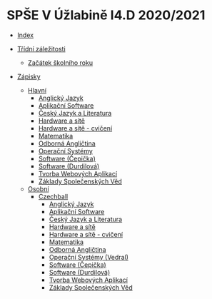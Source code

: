 # SPŠE V Úžlabině I4.D 2020/2021

- [Index](README.md)

- [Třídní záležitosti](Main/Organizace/README.md)
	- [Začátek školního roku](Main/Organizace/zacatek.md)

- [Zápisky]()
	- [Hlavní]()
		- [Anglický Jazyk]()
		- [Aplikační Software]()
		- [Český Jazyk a Literatura]()
		- [Hardware a sítě]()
		- [Hardware a sítě - cvičení]()
		- [Matematika]()
		- [Odborná Angličtina]()
		- [Operační Systémy]()
		- [Software (Čepička)]()
		- [Software (Durdilová)]()
		- [Tvorba Webových Aplikací]()
		- [Základy Společenských Věd]()
	- [Osobní]()
		- [Czechball]()
			- [Anglický Jazyk]()
			- [Aplikační Software]()
			- [Český Jazyk a Literatura]()
			- [Hardware a sítě]()
			- [Hardware a sítě - cvičení]()
			- [Matematika]()
			- [Odborná Angličtina]()
			- [Operační Systémy (Vedral)](Zapisky/Osobni/Czechball/OS-VD.md)
			- [Software (Čepička)]()
			- [Software (Durdilová)]()
			- [Tvorba Webových Aplikací]()
			- [Základy Společenských Věd]()